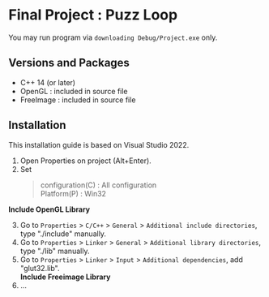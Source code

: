 # Final Project : Puzz Loop
You may run program via ```downloading Debug/Project.exe``` only.


## Versions and Packages
- C++ 14 (or later)
- OpenGL : included in source file
- FreeImage : included in source file


## Installation
This installation guide is based on Visual Studio 2022.  
  
1. Open Properties on project (Alt+Enter).  
2. Set
    > configuration(C) : All configuration  
    > Platform(P) : Win32  

__Include OpenGL Library__  

3. Go to ```Properties``` > ```C/C++``` > ```General``` > ```Additional include directories```, type "./include" manually.  
4. Go to ```Properties``` > ```Linker``` > ```General``` > ```Additional library directories```, type "./lib" manually.  
5. Go to ```Properties``` > ```Linker``` > ```Input``` > ```Additional dependencies```, add "glut32.lib".  
__Include Freeimage Library__  
6. ...
